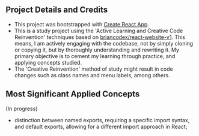  ## Project Details and Credits
 
 - This project was bootstrapped with [Create React App](https://github.com/facebook/create-react-app).
 - This is a study project using the 'Active Learning and Creative Code Reinvention' techniques based on [briancodex/react-website-v1](https://github.com/briancodex/react-website-v1/tree/master). This means, I am actively engaging with the codebase, not by simply cloning or copying it, but by thoroughly understanding and rewriting it. My primary objective is to cement my learning through practice, and applying concepts studied.
 - The 'Creative Reinvention' method of study might result in code changes such as class names and menu labels, among others.

## Most Significant Applied Concepts

(In progress)
- distinction between named exports, requiring a specific import syntax, and default exports, allowing for a different import approach in React;